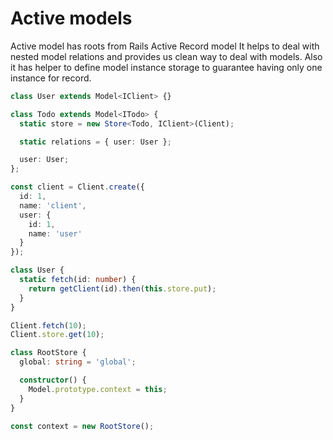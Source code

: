 # Active models

Active model has roots from Rails Active Record model
It helps to deal with nested model relations and provides us clean way to deal with models.
Also it has helper to define model instance storage to guarantee having only one instance for record.

```typescript
class User extends Model<IClient> {}

class Todo extends Model<ITodo> {
  static store = new Store<Todo, IClient>(Client);

  static relations = { user: User };

  user: User;
};

const client = Client.create({
  id: 1,
  name: 'client',
  user: {
    id: 1,
    name: 'user'
  }
});
```

```typescript
class User {
  static fetch(id: number) {
    return getClient(id).then(this.store.put);
  }
}

Client.fetch(10);
Client.store.get(10);

class RootStore {
  global: string = 'global';

  constructor() {
    Model.prototype.context = this;
  }
}

const context = new RootStore();
```
